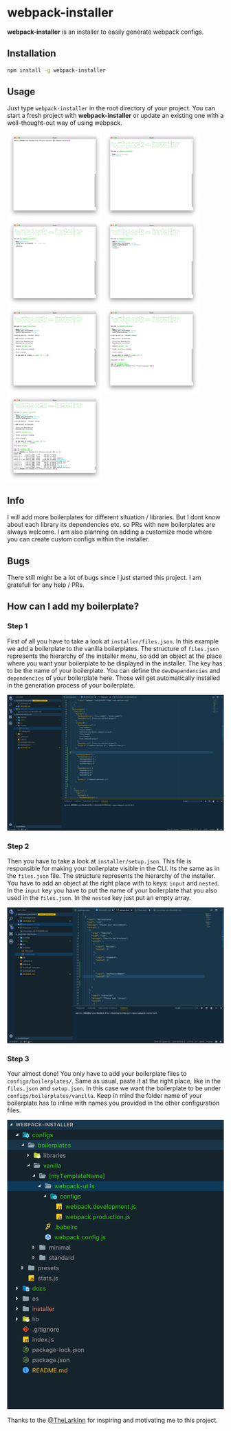 # webpack-installer

**webpack-installer** is an installer to easily generate webpack configs.


## Installation

```bash
npm install -g webpack-installer
```


## Usage

Just type `webpack-installer` in the root directory of your project.
You can start a fresh project with **webpack-installer** or update an existing one with a well-thought-out way of using webpack.

<div float="left">
  <img src="docs/images/usage/screen_1.png" alt="IDE Screen 1" height="200">
  <img src="docs/images/usage/screen_2.png" alt="IDE Screen 2" height="200">
  <img src="docs/images/usage/screen_3.png" alt="IDE Screen 3" height="200">
  <img src="docs/images/usage/screen_4.png" alt="IDE Screen 4" height="200">
  <img src="docs/images/usage/screen_5.png" alt="IDE Screen 5" height="200">
  <img src="docs/images/usage/screen_6.png" alt="IDE Screen 6" height="200">
  <img src="docs/images/usage/screen_7.png" alt="IDE Screen 7" height="200">
</div>


## Info

I will add more boilerplates for different situation / libraries. But I dont know about each library its dependencies etc. so PRs with new boilerplates are always welcome. I am also planning on adding a customize mode where you can create custom configs within the installer.


## Bugs

There still might be a lot of bugs since I just started this project. I am gratefull for any help / PRs.


## How can I add my boilerplate?

### Step 1

First of all you have to take a look at `installer/files.json`. In this example we add a boilerplate to the vanilla boilerplates.
The structure of `files.json` represents the hierarchy of the installer menu, so add an object at the place where you want your boilerplate to be displayed in the installer. The key has to be the name of your boilerplate. 
You can define the `devDependencies` and `dependencies` of your boilerplate here. Those will get automatically installed in the generation process of your boilerplate.

<img src="docs/images/contributing/files_json.png" alt="files.json">

### Step 2

Then you have to take a look at `installer/setup.json`.  This file is responsible for making your boilerplate visible in the CLI. Its the same as in the `files.json` file. The structure represents the hierarchy of the installer. You have to add an object at the right place with to keys: `input` and `nested`. In the `input` key you have to put the name of your boilerplate that you also used in the `files.json`. In the `nested` key just put an empty array.

<img src="docs/images/contributing/setup_json.png" alt="setup.json">

### Step 3

Your almost done! You only have to add your boilerplate files to `configs/boilerplates/`. Same as usual, paste it at the right place, like in the `files.json` and `setup.json`.
In this case we want the boilerplate to be under `configs/boilerplates/vanilla`. Keep in mind the folder name of your boilerplate has to inline with names you provided in the other configuration files.

<img src="docs/images/contributing/boilerplate.png" alt="Boilerplate">


Thanks to the [@TheLarkInn](https://twitter.com/thelarkinn) for inspiring and motivating me to this project.
